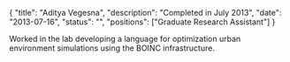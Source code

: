 {
	"title": "Aditya Vegesna",
	"description": "Completed in July 2013",
	"date": "2013-07-16",
	"status": "",
	"positions": ["Graduate Research Assistant"]
}

Worked in the lab developing a language for optimization urban environment simulations using the BOINC infrastructure. 
